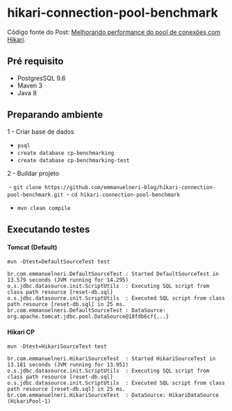 # hikari-connection-pool-benchmark

Código fonte do Post: [Melhorando performance do pool de conexões com Hikari](https://wp.me/p5RSbg-jX).

## Pré requisito

- PostgresSQL 9.6
- Maven 3
- Java 8

## Preparando ambiente

1 - Criar base de dados 
 - ```psql```
 - ```create database cp-benchmarking```
 - ```create database cp-benchmarking-test```
 
2 - Buildar projeto

  - ```git clone https://github.com/emmanuelneri-blog/hikari-connection-pool-benchmark.git```
  - ```cd hikari-connection-pool-benchmark```
  - ```mvn clean compile```
  
## Executando testes

#### Tomcat (Default)
```mvn -Dtest=DefaultSourceTest test```

```
br.com.emmanuelneri.DefaultSourceTest : Started DefaultSourceTest in 13.579 seconds (JVM running for 14.295)
o.s.jdbc.datasource.init.ScriptUtils  : Executing SQL script from class path resource [reset-db.sql]
o.s.jdbc.datasource.init.ScriptUtils  : Executed SQL script from class path resource [reset-db.sql] in 25 ms.
br.com.emmanuelneri.DefaultSourceTest : DataSource: org.apache.tomcat.jdbc.pool.DataSource@18fdb6cf{...}
```

#### Hikari CP

```mvn -Dtest=HikariSourceTest test```

```
br.com.emmanuelneri.HikariSourceTest  : Started HikariSourceTest in 13.181 seconds (JVM running for 13.951)
o.s.jdbc.datasource.init.ScriptUtils  : Executing SQL script from class path resource [reset-db.sql]
o.s.jdbc.datasource.init.ScriptUtils  : Executed SQL script from class path resource [reset-db.sql] in 25 ms.
br.com.emmanuelneri.HikariSourceTest  : DataSource: HikariDataSource (HikariPool-1)
```
